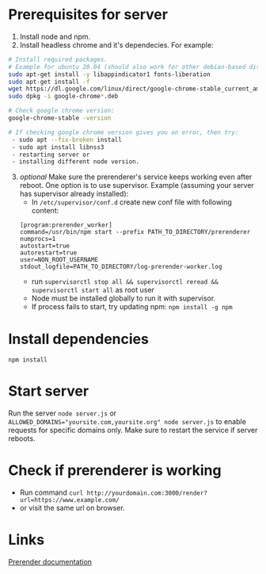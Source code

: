 # Prerequisites for server
1. Install node and npm.
2. Install headless chrome and it's dependecies. For example:
``` bash
# Install required packages. 
# Example for ubuntu 20.04 (should also work for other debian-based distributions ):
sudo apt-get install -y libappindicator1 fonts-liberation
sudo apt-get install -f
wget https://dl.google.com/linux/direct/google-chrome-stable_current_amd64.deb
sudo dpkg -i google-chrome*.deb

# Check google chrome version:
google-chrome-stable -version

# If checking google chrome version gives you an error, then try:
 - sudo apt --fix-broken install
 - sudo apt install libnss3
 - restarting server or 
 - installing different node version.
```
3. *optional* Make sure the prerenderer's service keeps working even after reboot. One option is to use supervisor. Example (assuming your server has supervisor already installed):
   * In `/etc/supervisor/conf.d` create new conf file with following content:
   ```
   [program:prerender_worker]
   command=/usr/bin/npm start --prefix PATH_TO_DIRECTORY/prerenderer
   numprocs=1
   autostart=true
   autorestart=true
   user=NON_ROOT_USERNAME
   stdout_logfile=PATH_TO_DIRECTORY/log-prerender-worker.log
   ```
   * run `supervisorctl stop all && supervisorctl reread && supervisorctl start all` as root user
   * Node must be installed globally to run it with supervisor.
   * If process fails to start, try updating npm: `npm install -g npm`

# Install dependencies
`npm install`

# Start server
Run the server `node server.js` or `ALLOWED_DOMAINS="yoursite.com,yoursite.org" node server.js` to enable requests for specific domains only. Make sure to restart the service if server reboots.

# Check if prerenderer is working
- Run command `curl http://yourdomain.com:3000/render?url=https://www.example.com/`
- or visit the same url on browser.

# Links
<a href="https://github.com/prerender/prerender#prerenderio">Prerender documentation</a>
